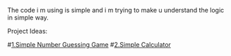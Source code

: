 The code i m using is  simple  and i m trying to make u understand the logic in simple way.



Project Ideas:

#[1.Simple Number Guessing Game](https://github.com/Itesh09/Python-project-ideas-with-code-for-begginer-/tree/main/Guessing%20game)
#[2.Simple Calculator](https://github.com/Itesh09/Python-project-ideas-with-code-for-begginer-/tree/main/calculator)
